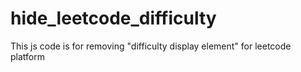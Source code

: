 # hide_leetcode_difficulty
This js code is for removing "difficulty display element" for leetcode platform
